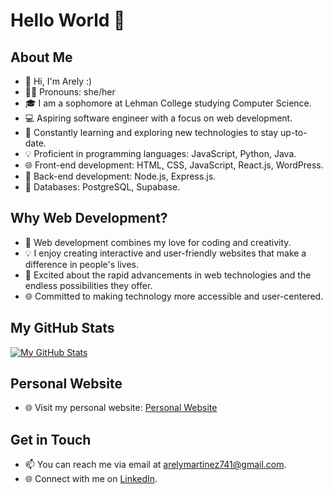 # Hello World 🧸

## About Me
- 👋 Hi, I'm Arely :)
- 👩🏻 Pronouns: she/her
- 🎓 I am a sophomore at Lehman College studying Computer Science.
- 💻 Aspiring software engineer with a focus on web development.
- 🚀 Constantly learning and exploring new technologies to stay up-to-date.
- 💡 Proficient in programming languages: JavaScript, Python, Java.
- 🌐 Front-end development: HTML, CSS, JavaScript, React.js, WordPress.
- 🚀 Back-end development: Node.js, Express.js.
- 🌱 Databases: PostgreSQL, Supabase.

## Why Web Development?
- 🌟 Web development combines my love for coding and creativity.
- 💡 I enjoy creating interactive and user-friendly websites that make a difference in people's lives.
- 🚀 Excited about the rapid advancements in web technologies and the endless possibilities they offer.
- 🌐 Committed to making technology more accessible and user-centered.

## My GitHub Stats
[![My GitHub Stats](https://github-readme-stats.vercel.app/api?username=arelymartinez16&show_icons=true&count_private=true)](https://github.com/arelymartinez16)

## Personal Website
- 🌐 Visit my personal website: [Personal Website](https://arelymg.live/)

## Get in Touch

- 📫 You can reach me via email at arelymartinez741@gmail.com.
- 🌐 Connect with me on [LinkedIn](https://www.linkedin.com/in/arely-martinez-garcia-053925219/).

<!--
**arelymartinez16/arelymartinez16** is a ✨ _special_ ✨ repository because its `README.md` (this file) appears on your GitHub profile.

Here are some ideas to get you started:

- 🔭 I’m currently working on ...
- 🌱 I’m currently learning ...
- 👯 I’m looking to collaborate on ...
- 🤔 I’m looking for help with ...
- 💬 Ask me about ...
- 📫 How to reach me: ...
- 😄 Pronouns: ...
- ⚡ Fun fact: ...
-->
